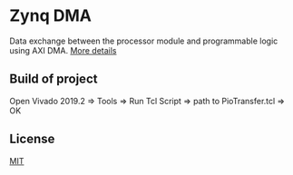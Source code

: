 # Zynq DMA
Data exchange between the processor module and programmable logic using AXI DMA.
[More details](https://habr.com/ru/post/535226/)

## Build of project
Open Vivado 2019.2 => Tools => Run Tcl Script => path to PioTransfer.tcl => OK

## License
[MIT](https://choosealicense.com/licenses/mit/)